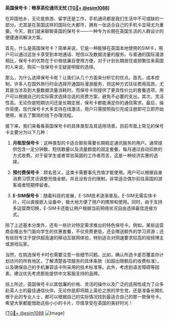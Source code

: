 **英国保号卡：畅享英伦通讯无忧 [[TG💪+ @esim1088](https://t.me/s/esim1088)]**

在异国他乡，无论是旅游、留学还是工作，手机通讯都是我们生活中不可或缺的一部分。尤其是在英国这样的国际化大都市，拥有一张适合自己的手机卡显得尤为重要。今天，我们就来聊聊英国的保号卡——一种专为长期在英国生活的人群设计的便捷通讯解决方案。

首先，什么是英国保号卡？简单来说，它是一种能够在英国本地使用的SIM卡，用户可以通过这张卡享受到本地通话、短信以及数据流量的服务。与普通的国际漫游相比，保号卡的优势在于价格低廉且使用方便。对于计划长期居住或频繁往来英国的人来说，购买一张保号卡无疑是明智的选择。

那么，为什么选择保号卡呢？让我们从几个方面来分析它的优点。首先，成本控制。许多人在国外旅行时会选择开通国际漫游服务，但这种方式往往费用高昂，尤其是当涉及到大量数据流量消耗时。而保号卡则提供了更具性价比的套餐选项，用户可以根据自己的实际需求选择合适的资费方案，避免不必要的支出。其次，灵活性高。无论你是短期访问还是长期定居，保号卡都能满足你的通信需求。最后，操作简便。现代保号卡大多支持在线激活，用户只需按照指引完成注册即可立即开始使用，省去了繁琐的线下办理流程。

接下来，我们来看看英国保号卡的具体类型及其适用场景。目前市面上常见的保号卡主要分为以下几种：

1. **月租型保号卡**：这种类型的卡适合那些需要长期稳定通讯服务的用户。通常提供包含一定分钟数、短信数量以及流量额度的固定套餐，每月通过自动扣款的方式收费。对于留学生或者常驻英国的工作者而言，这是一种经济实惠的选择。
   
2. **预付费保号卡**：顾名思义，这类卡需要事先充值才能使用。用户可以根据自身消费习惯灵活调整充值金额，并且没有合约限制，非常适合偶尔前往英国的游客或者短期停留者。

3. **E-SIM保号卡**：随着科技的发展，E-SIM技术逐渐普及。E-SIM无需实体卡片，可以直接嵌入设备中，极大地方便了用户的携带和使用。同时，由于支持多运营商切换，E-SIM卡还能让用户根据当前网络状况自由选择最佳连接方式。

除了上述基本分类外，还有一些针对特定需求推出的特色保号卡。例如，某些运营商会推出专门面向学生的优惠套餐，不仅资费更低，还会赠送额外的学习资源；还有些则专注于提供超高速的移动互联网体验，特别适合对网速要求较高的视频博主或游戏玩家。

当然，在挑选保号卡时也需要注意一些细节问题。比如，确认所选卡是否覆盖你计划访问的所有地区，了解清楚各项服务的具体条款（如超出限额后的收费标准），以及确保自己的手机兼容该卡所采用的技术标准等。此外，考虑到语言障碍等因素，建议优先考虑那些提供中文客服支持的品牌。

综上所述，英国保号卡以其低廉的价格、灵活的操作以及广泛的适用性成为了众多赴英人士的最佳通信伙伴。无论你是即将踏上英伦之旅的学生党，还是准备长期扎根于此的专业人士，都可以根据自己的实际情况找到最适合自己的那一款保号卡。希望大家都能借助这些小小的卡片，尽情享受在英国的美好时光！

[[TG💪+ @esim1088](https://t.me/s/esim1088) ![Image](https://i.postimg.cc/4NQfJmqS/Snipaste-2025-05-13-00-14-12.png)]
